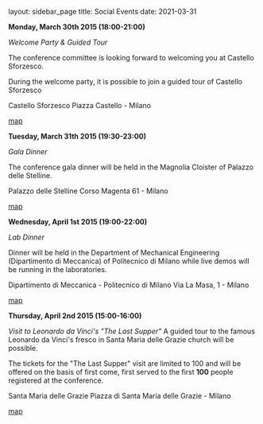 layout: sidebar_page
title: Social Events
date: 2021-03-31

**Monday, March 30th 2015 (18:00-21:00)**

*Welcome Party & Guided Tour* 


 The conference committee is looking forward to welcoming you at Castello Sforzesco.

During the welcome party, it is possible to join a guided tour of Castello Sforzesco


Castello Sforzesco
 Piazza Castello - Milano


[map](https://www.google.it/maps/place/castello%2bsforzesco/@45.470476,9.179332,17z/data=!4m2!3m1!1s0x4786fcb60ea97b3d:0x6556dd66c472c29b)

**Tuesday, March 31th 2015 (19:30-23:00)**

*Gala Dinner*


 The conference gala dinner will be held in the Magnolia Cloister of Palazzo delle Stelline. 

Palazzo delle Stelline
 Corso Magenta 61 - Milano


[map](https://www.google.it/maps/place/Fondazione%2BStelline/@45.465639,9.171876,17z/data=!3m1!4b1!4m2!3m1!1s0x4786c15a71ed09ff:0x9c325ca1b607bc79)
 


**Wednesday, April 1st 2015 (19:00-22:00)**

*Lab Dinner*

 

Dinner will be held in the Department of Mechanical Engineering (Dipartimento di Meccanica) of Politecnico di Milano while live demos will be running in the laboratories.

 
Dipartimento di Meccanica - Politecnico di Milano
 Via La Masa, 1 - Milano


[map](https://www.google.it/maps/place/via%2bprivata%2bgiuseppe%2bla%2bmasa,%2b1,%2bpolitecnico%2bdi%2bmilano%2b-%2bcampus%2bbovisa%2bla%2bmasa,%2b20156%2bmilano/@45.5011678,9.1578202,17z/data=!3m1!4b1!4m2!3m1!1s0x4786c0fcff42344b:0xc987a43356071c37) 

**Thursday, April 2nd 2015 (15:00-16:00)**

*Visit to Leonardo da Vinci's "The Last Supper"*
A guided tour to the famous Leonardo da Vinci's fresco in Santa Maria delle Grazie church will be possible. 

The tickets for the "The Last Supper" visit are limited to 100 and will be offered on the basis of first come, first served to the first **100** people registered at the conference.

Santa Maria delle Grazie
 Piazza di Santa Maria delle Grazie - Milano


[map](https://www.google.it/maps/place/santa%2bmaria%2bdelle%2bgrazie/@45.465963,9.170962,17z/data=!3m1!4b1!4m2!3m1!1s0x4786c15a44bf1c83:0xed5bcdc4d3c75a59)
